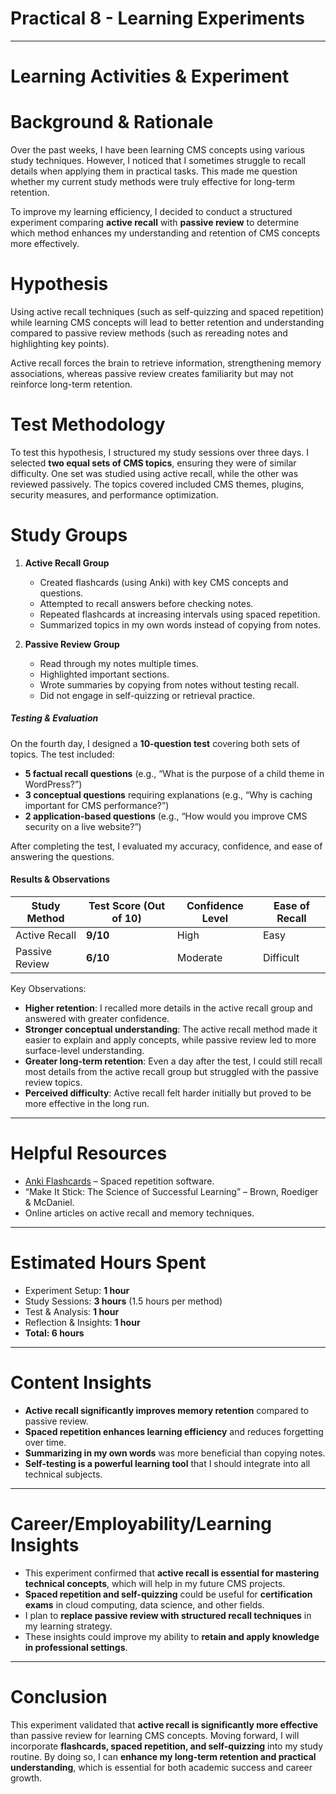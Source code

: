 # Practical 8 - Learning Experiments

---

# Learning Activities & Experiment

# Background & Rationale
Over the past weeks, I have been learning CMS concepts using various study techniques. However, I noticed that I sometimes struggle to recall details when applying them in practical tasks. This made me question whether my current study methods were truly effective for long-term retention. 

To improve my learning efficiency, I decided to conduct a structured experiment comparing **active recall** with **passive review** to determine which method enhances my understanding and retention of CMS concepts more effectively.

# Hypothesis
Using active recall techniques (such as self-quizzing and spaced repetition) while learning CMS concepts will lead to better retention and understanding compared to passive review methods (such as rereading notes and highlighting key points). 

Active recall forces the brain to retrieve information, strengthening memory associations, whereas passive review creates familiarity but may not reinforce long-term retention. 

# Test Methodology
To test this hypothesis, I structured my study sessions over three days. I selected **two equal sets of CMS topics**, ensuring they were of similar difficulty. One set was studied using active recall, while the other was reviewed passively. The topics covered included CMS themes, plugins, security measures, and performance optimization.

# Study Groups
1. **Active Recall Group**  
   - Created flashcards (using Anki) with key CMS concepts and questions.  
   - Attempted to recall answers before checking notes.  
   - Repeated flashcards at increasing intervals using spaced repetition.  
   - Summarized topics in my own words instead of copying from notes.  

2. **Passive Review Group**  
   - Read through my notes multiple times.  
   - Highlighted important sections.  
   - Wrote summaries by copying from notes without testing recall.  
   - Did not engage in self-quizzing or retrieval practice.  

##### **Testing & Evaluation**  
On the fourth day, I designed a **10-question test** covering both sets of topics. The test included:  
- **5 factual recall questions** (e.g., “What is the purpose of a child theme in WordPress?”)  
- **3 conceptual questions** requiring explanations (e.g., “Why is caching important for CMS performance?”)  
- **2 application-based questions** (e.g., “How would you improve CMS security on a live website?”)  

After completing the test, I evaluated my accuracy, confidence, and ease of answering the questions.

#### **Results & Observations**  
| Study Method | Test Score (Out of 10) | Confidence Level | Ease of Recall |
|-------------|--------------------|----------------|---------------|
| Active Recall | **9/10** | High | Easy |
| Passive Review | **6/10** | Moderate | Difficult |

Key Observations:  
- **Higher retention**: I recalled more details in the active recall group and answered with greater confidence.  
- **Stronger conceptual understanding**: The active recall method made it easier to explain and apply concepts, while passive review led to more surface-level understanding.  
- **Greater long-term retention**: Even a day after the test, I could still recall most details from the active recall group but struggled with the passive review topics.  
- **Perceived difficulty**: Active recall felt harder initially but proved to be more effective in the long run.  

---

# Helpful Resources
- [Anki Flashcards](https://apps.ankiweb.net/) – Spaced repetition software.  
- “Make It Stick: The Science of Successful Learning” – Brown, Roediger & McDaniel.  
- Online articles on active recall and memory techniques.  

---

# Estimated Hours Spent 
- Experiment Setup: **1 hour**  
- Study Sessions: **3 hours** (1.5 hours per method)  
- Test & Analysis: **1 hour**  
- Reflection & Insights: **1 hour**  
- **Total: 6 hours**  

---

# Content Insights
- **Active recall significantly improves memory retention** compared to passive review.  
- **Spaced repetition enhances learning efficiency** and reduces forgetting over time.  
- **Summarizing in my own words** was more beneficial than copying notes.  
- **Self-testing is a powerful learning tool** that I should integrate into all technical subjects.  

---

# Career/Employability/Learning Insights 
- This experiment confirmed that **active recall is essential for mastering technical concepts**, which will help in my future CMS projects.  
- **Spaced repetition and self-quizzing** could be useful for **certification exams** in cloud computing, data science, and other fields.  
- I plan to **replace passive review with structured recall techniques** in my learning strategy.  
- These insights could improve my ability to **retain and apply knowledge in professional settings**.  

---

# Conclusion 
This experiment validated that **active recall is significantly more effective** than passive review for learning CMS concepts. Moving forward, I will incorporate **flashcards, spaced repetition, and self-quizzing** into my study routine. By doing so, I can **enhance my long-term retention and practical understanding**, which is essential for both academic success and career growth.

